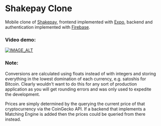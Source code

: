 # Shakepay Clone

Mobile clone of [Shakepay](https://shakepay.com/), frontend implemented with [Expo](https://expo.dev/), backend and authentication implemented with [Firebase](https://firebase.google.com/). 

### Video demo:

[![IMAGE_ALT](https://img.youtube.com/vi/4EwTNI94P7A/0.jpg)](https://youtu.be/4EwTNI94P7A)

### Note:
Conversions are calculated using floats instead of with integers and storing everything in the lowest domination of each currency, e.g. satoshis for Bitcoin. Clearly wouldn't want to do this for any sort of production application as you will get rounding errors and was only used to expedite the development. 

Prices are simply determined by the querying the current price of that cryptocurrency via the CoinGecko API. If a backend that implements a Matching Engine is added then the prices could be queried from there instead.